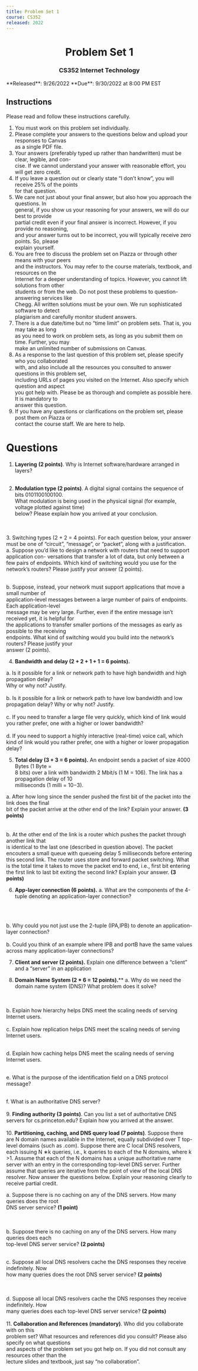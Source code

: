```yaml
---
title: Problem Set 1
course: CS352
released: 2022
---
```


<center><h1>Problem Set 1</h1></center>
<center><h3>CS352 Internet Technology</h3></center>
**Released**: 9/26/2022
**Due**: 9/30/2022 at 8:00 PM EST

## Instructions
Please read and follow these instructions carefully.  
1. You must work on this problem set individually.  
2. Please complete your answers to the questions below and upload your responses to Canvas  
as a single PDF file.  
3. Your answers (preferably typed up rather than handwritten) must be clear, legible, and con-  
cise. If we cannot understand your answer with reasonable effort, you will get zero credit.  
4. If you leave a question out or clearly state “I don’t know”, you will receive 25% of the points  
for that question.  
5. We care not just about your final answer, but also how you approach the questions. In  
general, if you show us your reasoning for your answers, we will do our best to provide  
partial credit even if your final answer is incorrect. However, if you provide no reasoning,  
and your answer turns out to be incorrect, you will typically receive zero points. So, please  
explain yourself.  
6. You are free to discuss the problem set on Piazza or through other means with your peers  
and the instructors. You may refer to the course materials, textbook, and resources on the  
Internet for a deeper understanding of topics. However, you cannot lift solutions from other  
students or from the web. Do not post these problems to question-answering services like  
Chegg. All written solutions must be your own. We run sophisticated software to detect  
plagiarism and carefully monitor student answers.  
7. There is a due date/time but no “time limit” on problem sets. That is, you may take as long  
as you need to work on problem sets, as long as you submit them on time. Further, you may  
make an unlimited number of submissions on Canvas.  
8. As a response to the last question of this problem set, please specify who you collaborated  
with, and also include all the resources you consulted to answer questions in this problem set,  
including URLs of pages you visited on the Internet. Also specify which question and aspect  
you got help with. Please be as thorough and complete as possible here. It is mandatory to  
answer this question.  
9. If you have any questions or clarifications on the problem set, please post them on Piazza or  
contact the course staff. We are here to help.

# Questions
1. **Layering** **(2 points)**. Why is Internet software/hardware arranged in layers?
   <br>
   <br>
   
2. **Modulation type (2 points)**. A digital signal contains the sequence of bits 0101100100100.  
What modulation is being used in the physical signal (for example, voltage plotted against time)  
below? Please explain how you arrived at your conclusion.
<br>
<br>
3. Switching types (2 + 2 = 4 points). For each question below, your answer must be one of  
“circuit”, “message”, or “packet”, along with a justification.<br>
a. Suppose you’d like to design a network with routers that need to support application con-  
versations that transfer a lot of data, but only between a few pairs of endpoints. Which kind of  
switching would you use for the network’s routers? Please justify your answer (2 points).

<br>
<br>

b. Suppose, instead, your network must support applications that move a small number of  
application-level messages between a large number of pairs of endpoints. Each application-level  
message may be very large. Further, even if the entire message isn’t received yet, it is helpful for  
the applications to transfer smaller portions of the messages as early as possible to the receiving  
endpoints. What kind of switching would you build into the network’s routers? Please justify your  
answer (2 points).

4. **Bandwidth and delay (2 + 2 + 1 + 1 = 6 points).**

a. Is it possible for a link or network path to have high bandwidth and high propagation delay?  
Why or why not? Justify.
<br>
<br>
b. Is it possible for a link or network path to have low bandwidth and low propagation delay?
Why or why not? Justify.
<br>
<br>
c. If you need to transfer a large file very quickly, which kind of link would you rather prefer,
one with a higher or lower bandwidth?
<br>
<br>
d. If you need to support a highly interactive (real-time) voice call, which kind of link would
you rather prefer, one with a higher or lower propagation delay?

5. **Total delay (3 + 3 = 6 points).** An endpoint sends a packet of size 4000 Bytes (1 Byte =  
8 bits) over a link with bandwidth 2 Mbit/s (1 M = 106). The link has a propagation delay of 10  
milliseconds (1 milli = 10−3).  

a. After how long since the sender pushed the first bit of the packet into the link does the final  
bit of the packet arrive at the other end of the link? Explain your answer. **(3 points)**  
<br>
<br>
b. At the other end of the link is a router which pushes the packet through another link that  
is identical to the last one (described in question above). The packet encouters a small queue with queueing delay 5 milliseconds before entering this second link. The router uses store and forward packet switching. What is the total time it takes to move the packet end to end, i.e., first bit entering the first link to last bit exiting the second link? Explain your answer. **(3 points)**

6. **App-layer connection (6 points).**
a. What are the components of the 4-tuple denoting an application-layer connection?
<br>
<br>

b. Why could you not just use the 2-tuple (IPA,IPB) to denote an application-layer connection?
<br>
<br>
b. Could you think of an example where IPB and portB have the same values across many application-layer connections?

7. **Client and server (2 points).** Explain one difference between a “client” and a “server” in
an application

8. **Domain Name System (2 * 6 = 12 points).****
a. Why do we need the domain name system (DNS)? What problem does it solve?
<br>
<br>
b. Explain how hierarchy helps DNS meet the scaling needs of serving Internet users.
<br>
<br>
c. Explain how replication helps DNS meet the scaling needs of serving Internet users.
<br>
<br>

d. Explain how caching helps DNS meet the scaling needs of serving Internet users.
<br>
<br>

e. What is the purpose of the identification field on a DNS protocol message?
<br>
<br>

f. What is an authoritative DNS server?
<br>
<br>
9. **Finding authority (3 points)**. Can you list a set of authoritative DNS servers for cs.princeton.edu? Explain how you arrived at the answer.
   <br>
   <br>
10. **Partitioning, caching, and DNS query load (7 points)**. Suppose there are N domain names available in the Internet, equally subdivided over T top-level domains (such as .com). Suppose there are C local DNS resolvers, each issuing N ∗k queries, i.e., k queries to each of the N  domains, where k >1. Assume that each of the N domains has a unique authoritative name server with an entry in the corresponding top-level DNS server. Further assume that queries are iterative from the point of view of the local DNS resolver. Now answer the questions below. Explain your reasoning clearly to receive partial credit. 

a. Suppose there is no caching on any of the DNS servers. How many queries does the root  
DNS server service? **(1 point)**  
<br>
<br>

b. Suppose there is no caching on any of the DNS servers. How many queries does each  
top-level DNS server service? **(2 points)**
<br>
<br>

c. Suppose all local DNS resolvers cache the DNS responses they receive indefinitely. Now  
how many queries does the root DNS server service? **(2 points)**  
<br>
<br>

d. Suppose all local DNS resolvers cache the DNS responses they receive indefinitely. How  
many queries does each top-level DNS server service? **(2 points)**
<br>
<br>
11. **Collaboration and References (mandatory)**. Who did you collaborate with on this  
problem set? What resources and references did you consult? Please also specify on what questions  
and aspects of the problem set you got help on. If you did not consult any resources other than the  
lecture slides and textbook, just say “no collaboration”.